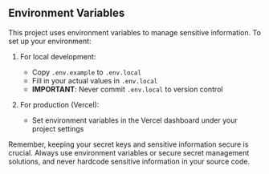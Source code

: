 ## Environment Variables

This project uses environment variables to manage sensitive information. To set up your environment:

1. For local development:
   - Copy `.env.example` to `.env.local`
   - Fill in your actual values in `.env.local`
   - **IMPORTANT**: Never commit `.env.local` to version control

2. For production (Vercel):
   - Set environment variables in the Vercel dashboard under your project settings

Remember, keeping your secret keys and sensitive information secure is crucial. Always use environment variables or secure secret management solutions, and never hardcode sensitive information in your source code.
